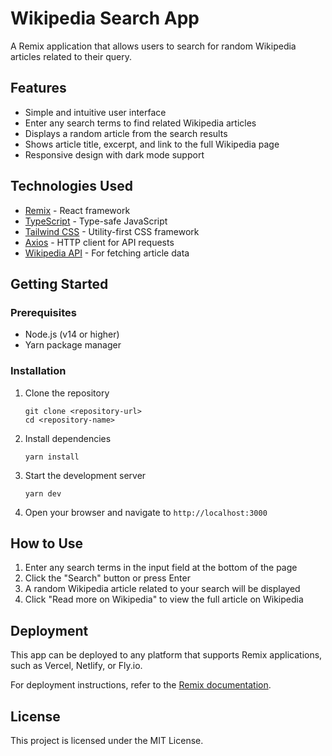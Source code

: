 # Wikipedia Search App

A Remix application that allows users to search for random Wikipedia articles related to their query.

## Features

- Simple and intuitive user interface
- Enter any search terms to find related Wikipedia articles
- Displays a random article from the search results
- Shows article title, excerpt, and link to the full Wikipedia page
- Responsive design with dark mode support

## Technologies Used

- [Remix](https://remix.run/) - React framework
- [TypeScript](https://www.typescriptlang.org/) - Type-safe JavaScript
- [Tailwind CSS](https://tailwindcss.com/) - Utility-first CSS framework
- [Axios](https://axios-http.com/) - HTTP client for API requests
- [Wikipedia API](https://www.mediawiki.org/wiki/API:Main_page) - For fetching article data

## Getting Started

### Prerequisites

- Node.js (v14 or higher)
- Yarn package manager

### Installation

1. Clone the repository

   ```
   git clone <repository-url>
   cd <repository-name>
   ```

2. Install dependencies

   ```
   yarn install
   ```

3. Start the development server

   ```
   yarn dev
   ```

4. Open your browser and navigate to `http://localhost:3000`

## How to Use

1. Enter any search terms in the input field at the bottom of the page
2. Click the "Search" button or press Enter
3. A random Wikipedia article related to your search will be displayed
4. Click "Read more on Wikipedia" to view the full article on Wikipedia

## Deployment

This app can be deployed to any platform that supports Remix applications, such as Vercel, Netlify, or Fly.io.

For deployment instructions, refer to the [Remix documentation](https://remix.run/docs/en/main/guides/deployment).

## License

This project is licensed under the MIT License.
